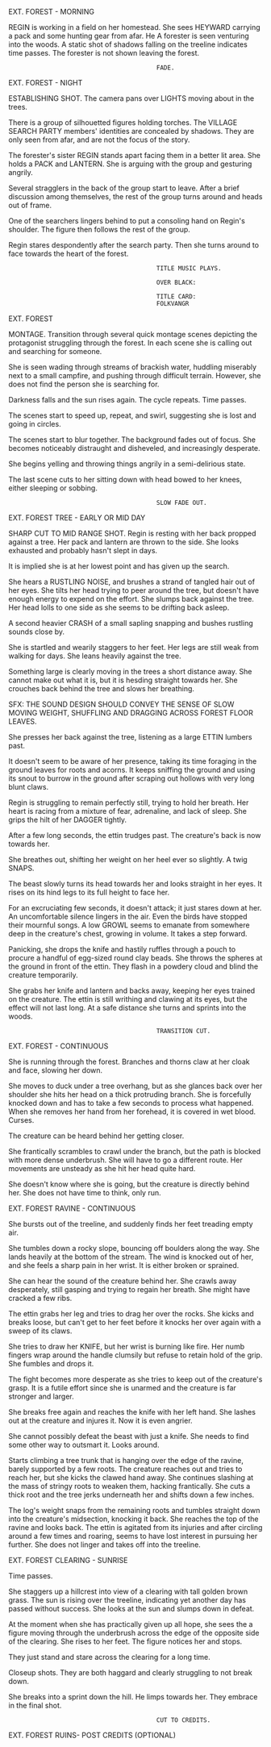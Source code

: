 
EXT. FOREST - MORNING

REGIN is working in a field on her homestead.  She sees HEYWARD carrying a pack and some hunting gear from afar.  He A forester is seen venturing into the woods. A static shot
of shadows falling on the treeline indicates time passes.
The forester is not shown leaving the forest.  

                                             FADE.

EXT. FOREST - NIGHT

ESTABLISHING SHOT.  The camera pans over LIGHTS moving about
in the trees.

There is a group of silhouetted figures holding torches. 
The VILLAGE SEARCH PARTY members' identities are concealed
by shadows.  They are only seen from afar, and are not the
focus of the story.

The forester's sister REGIN stands apart facing them in a
better lit area.  She holds a PACK and LANTERN.  She is
arguing with the group and gesturing angrily. 

Several stragglers in the back of the group start to leave. 
After a brief discussion among themselves, the rest of the
group turns around and heads out of frame. 

One of the searchers lingers behind to put a consoling hand
on Regin's shoulder.  The figure then follows the rest of
the group.

Regin stares despondently after the search party.  Then she
turns around to face towards the heart of the forest.

                                             TITLE MUSIC PLAYS.  

                                             OVER BLACK: 

                                             TITLE CARD:
                                             FOLKVANGR

EXT. FOREST 

MONTAGE.  Transition through several quick montage scenes
depicting the protagonist struggling through the forest. In
each scene she is calling out and searching for someone.  

She is seen wading through streams of brackish water,
huddling miserably next to a small campfire, and pushing
through difficult terrain. However, she does not find the
person she is searching for.

Darkness falls and the sun rises again.  The cycle repeats. 
Time passes.  

The scenes start to speed up, repeat, and swirl, suggesting
she is lost and going in circles. 

The scenes start to blur together.  The background fades out
of focus.  She becomes noticeably distraught and disheveled,
and increasingly desperate.

She begins yelling and throwing things angrily in a
semi-delirious state.

The last scene cuts to her sitting down with head bowed to
her knees, either sleeping or sobbing. 

                                             SLOW FADE OUT.

EXT. FOREST TREE - EARLY OR MID DAY

SHARP CUT TO MID RANGE SHOT.  Regin is resting with her back
propped against a tree.  Her pack and lantern are thrown to
the side.  She looks exhausted and probably hasn't slept in
days.

It is implied she is at her lowest point and has given up
the search.

She hears a RUSTLING NOISE, and brushes a strand of tangled
hair out of her eyes. She tilts her head trying to peer
around the tree, but doesn't have enough energy to expend on
the effort.  She slumps back against the tree.  Her head
lolls to one side as she seems to be drifting back asleep.

A second heavier CRASH of a small sapling snapping and
bushes rustling sounds close by. 

She is startled and wearily staggers to her feet.  Her legs
are still weak from walking for days.  She leans heavily 
against the tree.

Something large is clearly moving in the trees a short
distance away. She cannot make out what it is, but it is
hesding straight towards her. She crouches back behind the
tree and slows her breathing. 

SFX: THE SOUND DESIGN SHOULD CONVEY THE SENSE OF SLOW MOVING
WEIGHT, SHUFFLING AND DRAGGING ACROSS FOREST FLOOR LEAVES.

She presses her back against the tree, listening as a large
ETTIN lumbers past. 

It doesn't seem to be aware of her presence, taking its time
foraging in the ground leaves for roots and acorns. It keeps
sniffing the ground and using its snout to burrow in
the ground after scraping out hollows with very long blunt
claws.

Regin is struggling to remain perfectly still, trying to
hold her breath.  Her heart is racing from a mixture of
fear, adrenaline, and lack of sleep.  She grips the hilt of
her DAGGER tightly.

After a few long seconds, the ettin trudges past.  The
creature's back is now towards her.

She breathes out, shifting her weight on her heel ever so
slightly.  A twig SNAPS.

The beast slowly turns its head towards her and
looks straight in her eyes.  It rises on its hind legs to 
its full height to face her. 

For an excruciating few seconds, it doesn't attack; it just
stares down at her. An uncomfortable silence lingers in the
air.  Even the birds have stopped their mournful songs.  A
low GROWL seems to emanate from somewhere deep in the
creature's chest, growing in volume.  It takes a step
forward.

Panicking, she drops the knife and hastily ruffles
through a pouch to procure a handful of egg-sized round clay
beads.  She throws the spheres at the ground in front of the
ettin.  They flash in a powdery cloud and blind the creature
temporarily.

She grabs her knife and lantern and backs away, keeping her
eyes trained on the creature. The ettin is still writhing
and clawing at its eyes, but the effect will not last long. 
At a safe distance she turns and sprints into the woods.

                                             TRANSITION CUT.

EXT. FOREST - CONTINUOUS

She is running through the forest. Branches and thorns claw
at her cloak and face, slowing her down. 

She moves to duck under a tree overhang, but as she glances 
back over her shoulder she hits her head on a thick protruding 
branch. She is forcefully knocked down and has to take a few 
seconds to process what happened.  When she removes her hand 
from her forehead, it is covered in wet blood. Curses.

The creature can be heard behind her getting closer.

She frantically scrambles to crawl under the branch, but the 
path is blocked with more dense underbrush.  She will have to 
go a different route. Her movements are unsteady as she hit 
her head quite hard.

She doesn't know where she is going, but the creature is
directly behind her.  She does not have time to think, only
run.

EXT. FOREST RAVINE - CONTINUOUS

She bursts out of the treeline, and suddenly finds her feet
treading empty air.

She tumbles down a rocky slope, bouncing off boulders along
the way. She lands heavily at the bottom of the stream.  The
wind is knocked out of her, and she feels a sharp pain in
her wrist.  It is either broken or sprained.

She can hear the sound of the creature behind her.  She
crawls away desperately, still gasping and trying to regain
her breath.  She might have cracked a few ribs.

The ettin grabs her leg and tries to drag her over the
rocks.  She kicks and breaks loose, but can't get to her
feet before it knocks her over again with a sweep of its
claws.

She tries to draw her KNIFE, but her wrist is burning like
fire.  Her numb fingers wrap around the handle clumsily but
refuse to retain hold of the grip. She fumbles and drops it.  

The fight becomes more desperate as she tries to keep out of
the creature's grasp.  It is a futile effort since she is
unarmed and the creature is far stronger and larger.

She breaks free again and reaches the knife with her left
hand.  She lashes out at the creature and injures it.  Now
it is even angrier. 

She cannot possibly defeat the beast with just a knife.  She
needs to find some other way to outsmart it.  Looks around.

Starts climbing a tree trunk that is hanging over the edge
of the ravine, barely supported by a few roots.  The
creature reaches out and tries to reach her, but she kicks
the clawed hand away.  She continues slashing at the mass of
stringy roots to weaken them, hacking frantically. She cuts
a thick root and the tree jerks underneath her and shifts
down a few inches.

The log's weight snaps from the remaining roots and tumbles
straight down into the creature's midsection, knocking it
back.  She reaches the top of the ravine and looks back. 
The ettin is agitated from its injuries and after circling
around a few times and roaring, seems to have lost interest
in pursuing her further.  She does not linger and takes off
into the treeline.

EXT. FOREST CLEARING - SUNRISE

Time passes.

She staggers up a hillcrest into view of a clearing with
tall golden brown grass.  The sun is rising over the
treeline, indicating yet another day has passed without
success. She looks at the sun and slumps down in defeat.

At the moment when she has practically given up all hope,
she sees the a figure moving through the underbrush across
the edge of the opposite side of the clearing.  She rises to
her feet.  The figure notices her and stops.

They just stand and stare across the clearing for a long
time.

Closeup shots.  They are both haggard and clearly struggling
to not break down.  

She breaks into a sprint down the hill.  He limps towards
her. They embrace in the final shot.  

                                             CUT TO CREDITS.

EXT. FOREST RUINS- POST CREDITS (OPTIONAL)



